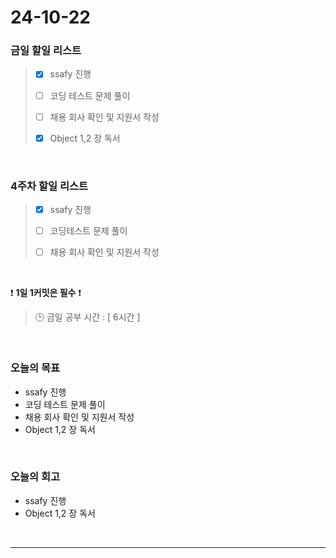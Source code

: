 # 24-10-22

### 금일 할일 리스트

> - [x] ssafy 진행
>
> - [ ] 코딩 테스트 문제 풀이
>
> - [ ] 채용 회사 확인 및 지원서 작성
>
> - [x] Object 1,2 장 독서

<br/>

### 4주차 할일 리스트

> - [x] ssafy 진행
>
> - [ ] 코딩테스트 문제 풀이
>
> - [ ] 채용 회사 확인 및 지원서 작성

<br/>

❗ **1일 1커밋은 필수** ❗

> 🕒 금일 공부 시간 : [ 6시간 ]

<br/>

### 오늘의 목표

- ssafy 진행
- 코딩 테스트 문제 풀이
- 채용 회사 확인 및 지원서 작성
- Object 1,2 장 독서

<br>

### 오늘의 회고

- ssafy 진행
- Object 1,2 장 독서

<br/>

---
